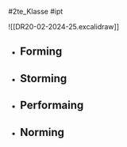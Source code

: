 #2te_Klasse #ipt

![[DR20-02-2024-25.excalidraw]]
- Forming
	- 
- Storming
	- 
- Performaing
	- 
- Norming
	- 